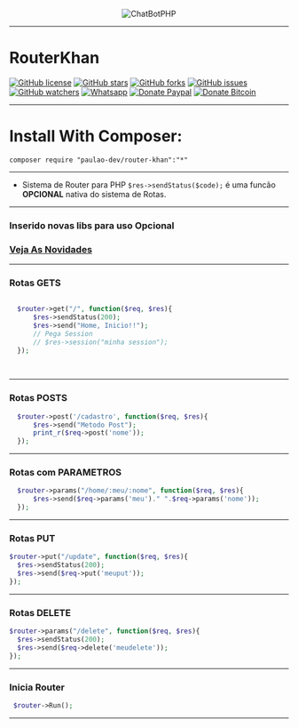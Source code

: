 <p align="center"> <img src="http://i.imgur.com/30vV6dw.gif" alt="ChatBotPHP"/> </p>

-------------------------------


# RouterKhan
[![GitHub license](https://img.shields.io/badge/license-MIT-blue.svg)](https://raw.githubusercontent.com/PaulaoDev/router-khan/master/LICENSE)
[![GitHub stars](https://img.shields.io/github/stars/PaulaoDev/router-khan.svg)](https://github.com/PaulaoDev/ChatBot-PHP-Facebook/stargazers)
[![GitHub forks](https://img.shields.io/github/forks/PaulaoDev/router-khan.svg)](https://github.com/PaulaoDev/ChatBot-PHP-Facebook/fork)
[![GitHub issues](https://img.shields.io/github/issues/PaulaoDev/router-khan.svg)](https://github.com/PaulaoDev/ChatBot-PHP-Facebook/issues)
[![GitHub watchers](https://img.shields.io/github/watchers/badges/shields.svg?style=social&label=Watch)](https://github.com/PaulaoDev/router-khan/subscription)
[![Whatsapp](https://img.shields.io/badge/Whatsapp-On-green.svg)](https://bit.ly/whatsappdopaulo)
[![Donate Paypal](https://img.shields.io/badge/Donate-PayPal-green.svg)](https://goo.gl/ujU2QU)
[![Donate Bitcoin](https://img.shields.io/badge/Donate-Bitcoin-yellow.svg)](https://blockchain.info/address/37RWdwgsXK94pANXm9fHv722k4zQmtmCpH)



-----------------------

  # Install With Composer: 
  `composer require "paulao-dev/router-khan":"*"`

-----------------------

- Sistema de Router para PHP
     `$res->sendStatus($code);`  é uma funcão **OPCIONAL** nativa do sistema de Rotas. 

-----------------------
### Inserido novas libs para uso Opcional
### [Veja As Novidades](https://github.com/PaulaoDev/router-khan/issues/1)
---------------------------------------------


  ### Rotas GETS
  
  
  ```php
  
    $router->get("/", function($req, $res){
		$res->sendStatus(200);
		$res->send("Home, Inicio!!");
        // Pega Session
        // $res->session("minha session");
	});
	
	
  ```
  
  
  ------------------------------------------------
  
  
  ### Rotas POSTS
  
  ```php
    $router->post('/cadastro', function($req, $res){
		$res->send("Metodo Post");
		print_r($req->post('nome'));
	});
   ```
  
  
  ------------------------------------------------
    
  
  ### Rotas com PARAMETROS
  
  ```php
    $router->params("/home/:meu/:nome", function($req, $res){
		$res->send($req->params('meu')." ".$req->params('nome'));
	});
   ```
  
  
  ------------------------------------------------

  
  ### Rotas PUT
  
  ```php
 $router->put("/update", function($req, $res){
    $res->sendStatus(200);
    $res->send($req->put('meuput'));
  });
   ```
  
  
  ------------------------------------------------

  
  ### Rotas DELETE
  
  ```php
 $router->params("/delete", function($req, $res){
    $res->sendStatus(200);
    $res->send($req->delete('meudelete'));
  });
   ```
  
  
  ------------------------------------------------
  
  
   ### Inicia Router
   
   
   ```php
  	$router->Run();
   ```
   
  
   ------------------------------------------------

